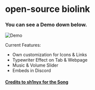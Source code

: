 # open-source biolink

### You can see a Demo down below.

![Demo](https://github.com/user-attachments/assets/fadeeedc-bfce-433e-bf97-98fb50c5c768)

Current Features:

* Own customization for Icons & Links
* Typewriter Effect on Tab & Webpage
* Music & Volume Slider
* Embeds in Discord

#### [Credits to sh1nyx for the Song](https://soundcloud.com/sh1nyx/sh1ny-yr-gaze-puts-me-in-a-trance)
